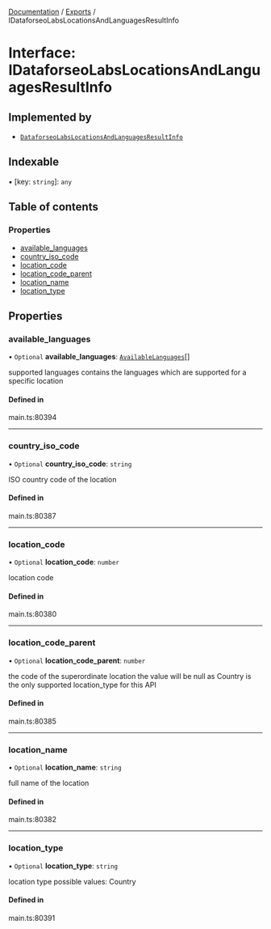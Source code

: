 [Documentation](../README.md) / [Exports](../modules.md) / IDataforseoLabsLocationsAndLanguagesResultInfo

# Interface: IDataforseoLabsLocationsAndLanguagesResultInfo

## Implemented by

- [`DataforseoLabsLocationsAndLanguagesResultInfo`](../classes/DataforseoLabsLocationsAndLanguagesResultInfo.md)

## Indexable

▪ [key: `string`]: `any`

## Table of contents

### Properties

- [available\_languages](IDataforseoLabsLocationsAndLanguagesResultInfo.md#available_languages)
- [country\_iso\_code](IDataforseoLabsLocationsAndLanguagesResultInfo.md#country_iso_code)
- [location\_code](IDataforseoLabsLocationsAndLanguagesResultInfo.md#location_code)
- [location\_code\_parent](IDataforseoLabsLocationsAndLanguagesResultInfo.md#location_code_parent)
- [location\_name](IDataforseoLabsLocationsAndLanguagesResultInfo.md#location_name)
- [location\_type](IDataforseoLabsLocationsAndLanguagesResultInfo.md#location_type)

## Properties

### available\_languages

• `Optional` **available\_languages**: [`AvailableLanguages`](../classes/AvailableLanguages.md)[]

supported languages
contains the languages which are supported for a specific location

#### Defined in

main.ts:80394

___

### country\_iso\_code

• `Optional` **country\_iso\_code**: `string`

ISO country code of the location

#### Defined in

main.ts:80387

___

### location\_code

• `Optional` **location\_code**: `number`

location code

#### Defined in

main.ts:80380

___

### location\_code\_parent

• `Optional` **location\_code\_parent**: `number`

the code of the superordinate location
the value will be null as Country is the only supported location_type for this API

#### Defined in

main.ts:80385

___

### location\_name

• `Optional` **location\_name**: `string`

full name of the location

#### Defined in

main.ts:80382

___

### location\_type

• `Optional` **location\_type**: `string`

location type
possible values:
Country

#### Defined in

main.ts:80391
